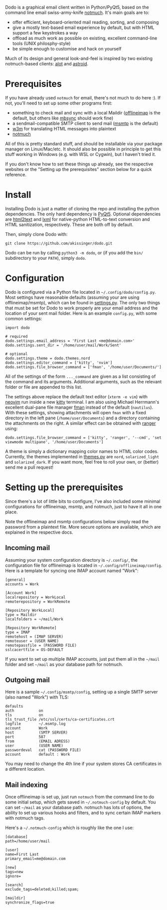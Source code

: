 Dodo is a graphical email client written in Python/PyQt5, based on the command line email swiss-army-knife [notmuch](https://notmuchmail.org/). It's main goals are to:

* offer efficient, keyboard-oriented mail reading, sorting, and composing
* give a mostly text-based email experience by default, but with HTML support a few keystrokes a way
* offload as much work as possible on existing, excellent command-line tools (UNIX philosphy-style)
* be simple enough to customise and hack on yourself

Much of its design and general look-and-feel is inspired by two existing notmuch-based clients: [alot](https://github.com/pazz/alot) and [astroid](https://github.com/astroidmail/astroid).

# Prerequisites

If you have already used `notmuch` for email, there's not much to do here :). If not, you'll need to set up some other programs first:

* something to check mail and sync with a local Maildir ([offlineimap](http://www.offlineimap.org/) is the default, but others like [mbsync](https://isync.sourceforge.io/) should work fine)
* a sendmail-compatible SMTP client to send mail ([msmtp](https://marlam.de/msmtp/) is the default)
* [w3m](http://w3m.sourceforge.net/) for translating HTML messages into plaintext
* [notmuch](https://notmuchmail.org/)

All of this is pretty standard stuff, and should be installable via your package manager on Linux/Mac/etc. It should also be possible in principle to get this stuff working in Windows (e.g. with WSL or Cygwin), but I haven't tried it.

If you don't know how to set these things up already, see the respective websites or the "Setting up the prerequisites" section below for a quick reference.


# Install

Installing Dodo is just a matter of cloning the repo and installing the python dependencies. The only hard dependency is [PyQt5](https://riverbankcomputing.com/software/pyqt/intro). Optional dependencies are [html2text](https://pypi.org/project/html2text/) and [lxml](https://lxml.de/) for native-python HTML-to-text conversion and HTML sanitization, respectively. These are both off by default.

Then, simply clone Dodo with:

    git clone https://github.com/akissinger/dodo.git
    
Dodo can be run by calling `python3 -m dodo`, or (if you add the `bin/` subdirectory to your `PATH`), simply `dodo`.

# Configuration

Dodo is configured via a Python file located in `~/.config/dodo/config.py`. Most settings have reasonable defaults (assuming your are using offlineimap/msmtp), which can be found in [settings.py](https://github.com/akissinger/dodo/blob/master/dodo/settings.py). The only two things that must be set for Dodo to work properly are your email address and the location of your sent mail folder. Here is an example `config.py`, with some common settings:

    import dodo
    
    # required
    dodo.settings.email_address = 'First Last <me@domain.com>'
    dodo.settings.sent_dir = '/home/user/mail/Work/Sent'
    
    # optional
    dodo.settings.theme = dodo.themes.nord
    dodo.settings.editor_command = ['kitty', 'nvim']
    dodo.settings.file_browser_command = ['fman', '/home/user/Documents/']

All of the settings of the form `..._command` are given as a list consisting of the command and its arguments. Additional arguments, such as the relevant folder or file are appended to this list.

The settings above replace the default text editor (`xterm -e vim`) with [neovim](https://neovim.io/) run inside a new [kitty](https://sw.kovidgoyal.net/kitty/) terminal. I am also using Michael Herrmann's excellent dual-pane file manager [fman](https://fman.io/) instead of the default (`nautilus`). With these settings, showing attachments will open `fman` with a fixed directory in the left pane (`/home/user/Documents`) and a directory containing the attachments on the right. A similar effect can be obtained with [ranger](https://github.com/ranger/ranger) using:

    dodo.settings.file_browser_command = ['kitty', 'ranger', '--cmd', 'set viewmode multipane', '/home/user/Documents']

A theme is simply a dictionary mapping color names to HTML color codes. Currently, the themes implemented in [themes.py](https://github.com/akissinger/dodo/blob/master/dodo/themes.py) are `nord`, `solarized_light` and `solarized_dark`. If you want more, feel free to roll your own, or (better) send me a pull request!

# Setting up the prerequisites

Since there's a lot of little bits to configure, I've also included some minimal configurations for offlineimap, msmtp, and notmuch, just to have it all in one place.

Note the offlineimap and msmtp configurations below simply read the password from a plaintext file. More secure options are available, which are explained in the respective docs.

## Incoming mail

Assuming your system configuration directory is `~/.config/`, the configuration file for offlineimap is located in `~/.config/offlineimap/config`. Here is a template for syncing one IMAP account named "Work":

    [general]
    accounts = Work

    [Account Work]
    localrepository = WorkLocal
    remoterepository = WorkRemote

    [Repository WorkLocal]
    type = Maildir
    localfolders = ~/mail/Work

    [Repository WorkRemote]
    type = IMAP
    remotehost = (IMAP SERVER)
    remoteuser = (USER NAME)
    remotepassfile = (PASSWORD FILE)
    sslcacertfile = OS-DEFAULT

If you want to set up multiple IMAP accounts, just put them all in the `~/mail` folder and set `~/mail` as your database path for notmuch.

## Outgoing mail

Here is a sample `~/.config/msmtp/config`, setting up a single SMTP server (also named "Work") with TLS:

    defaults
    auth           on
    tls            on
    tls_trust_file /etc/ssl/certs/ca-certificates.crt
    logfile        ~/.msmtp.log
    account        Work
    host           (SMTP SERVER)
    port           587
    from           (EMAIL ADRESS)
    user           (USER NAME)
    passwordeval   cat (PASSWORD FILE)
    account        default : Work

You may need to change the 4th line if your system stores CA certificates in a different location.

## Mail indexing

Once offlineimap is set up, just run `notmuch` from the command line to do some initial setup, which gets saved in `~/.notmuch-config` by default. You can set `~/mail` as your database path. notmuch has lots of options, the ability to set up various hooks and filters, and to sync certain IMAP markers with notmuch tags.

Here's a `~/.notmuch-config` which is roughly like the one I use:

    [database]
    path=/home/user/mail

    [user]
    name=First Last
    primary_email=me@domain.com

    [new]
    tags=new
    ignore=

    [search]
    exclude_tags=deleted;killed;spam;

    [maildir]
    synchronize_flags=true
